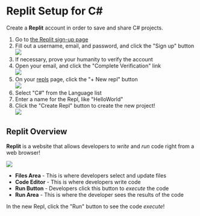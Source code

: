 # Replit Setup for <span>C#</span>
Create a **Replit** account in order to save and share C# projects.

1. Go to [the Replit sign-up page](https://replit.com/signup)
1. Fill out a username, email, and password, and click the "Sign up" button  
    ![](https://i.imgur.com/OwTLaq5.png)
1. If necessary, prove your humanity to verify the account
1. Open your email, and click the "Complete Verification" link  
    ![](https://i.imgur.com/mezM8Ff.png)
1. On your [repls](https://replit.com/repls) page, click the "+ New repl" button  
    ![](https://i.imgur.com/Fq6XiPV.png)
1. Select "C#" from the Language list
1. Enter a name for the Repl, like "HelloWorld"
1. Click the "Create Repl" button to create the new project!  
    ![](https://i.imgur.com/lBoUiTe.png)

## Replit Overview
**Replit** is a website that allows developers to _write_ and _run_ code right from a web browser!

![](https://i.imgur.com/x5YdqSL.png)

- **Files Area** - This is where developers select and update files
- **Code Editor** - This is where developers write code
- **Run Button** - Developers click this button to _execute_ the code
- **Run Area** - This is where the developer sees the results of the code

In the new Repl, click the "Run" button to see the code _execute_!